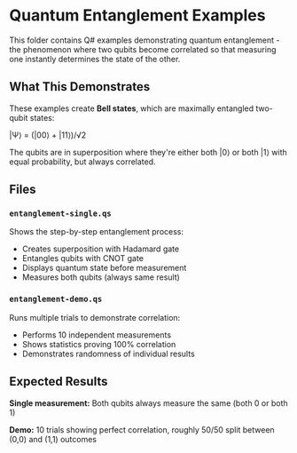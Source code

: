# Quantum Entanglement Examples

This folder contains Q# examples demonstrating quantum entanglement - the phenomenon where two qubits become correlated so that measuring one instantly determines the state of the other.

## What This Demonstrates

These examples create **Bell states**, which are maximally entangled two-qubit states:

|Ψ⟩ = (|00⟩ + |11⟩)/√2

The qubits are in superposition where they're either both |0⟩ or both |1⟩ with equal probability, but always correlated.

## Files

### `entanglement-single.qs`
Shows the step-by-step entanglement process:
- Creates superposition with Hadamard gate
- Entangles qubits with CNOT gate  
- Displays quantum state before measurement
- Measures both qubits (always same result)

### `entanglement-demo.qs`
Runs multiple trials to demonstrate correlation:
- Performs 10 independent measurements
- Shows statistics proving 100% correlation
- Demonstrates randomness of individual results

## Expected Results

**Single measurement:** Both qubits always measure the same (both 0 or both 1)

**Demo:** 10 trials showing perfect correlation, roughly 50/50 split between (0,0) and (1,1) outcomes
